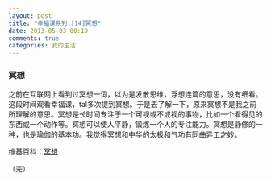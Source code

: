 ```yaml
---
layout: post
title: "幸福课系列:[14]冥想"
date: 2013-05-03 00:19
comments: true
categories: 我的生活
---
```

### 冥想
之前在互联网上看到过冥想一词，以为是发散思维，浮想连篇的意思，没有细看。这段时间观看幸福课，tal多次提到冥想。于是去了解一下，原来冥想不是我之前所理解的意思。冥想是长时间专注于一个可视或不或视的事物，比如一个看得见的东西或一个动作等。冥想可以使人平静，锻炼一个人的专注能力。冥想是静修的一种，也是瑜伽的基本功。我觉得冥想和中华的太极和气功有同曲异工之妙。

维基百科：[冥想](https://zh.wikipedia.org/wiki/%E5%86%A5%E6%83%B3)

（完）
